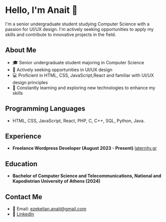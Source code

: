 # Hello, I'm Anait 👋

I'm a senior undergraduate student studying Computer Science with a passion for UI/UX design. I'm actively seeking opportunities to apply my skills and contribute to innovative projects in the field.

## About Me

- 🎓 Senior undergraduate student majoring in Computer Science
- 💼 Actively seeking opportunities in UI/UX design
- 💻 Proficient in HTML, CSS, JavaScript,React and familiar with UI/UX design principles
- 🌱 Constantly learning and exploring new technologies to enhance my skills

## Programming Languages

- HTML, CSS, JavaScript, React, PHP, C, C++, SQL, Python, Java.

## Experience

- **Freelance Wordpress Developer (August 2023 - Present)**
  [laternity.gr](https://www.laternity.gr/) 

## Education

- **Bachelor of Computer Science and Telecommunications, National and Kapodistrian University of Athens (2024)**

## Contact Me

- 📧 Email: [ezekelian.anait@gmail.com](mailto:ezekelian.anait@gmail.com)
- 💼 [LinkedIn](https://www.linkedin.com/in/anaitezk)

